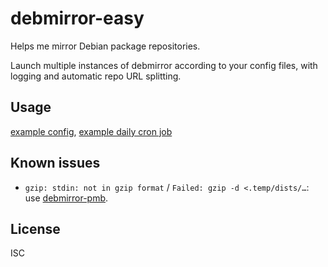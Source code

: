 ﻿
debmirror-easy
==============

Helps me mirror Debian package repositories.

Launch multiple instances of debmirror according to your config files,
with logging and automatic repo URL splitting.


Usage
-----

[example config](docs/example.dm-easy.rc),
[example daily cron job](docs/example.cron.txt)


<!--#toc stop="scan" -->



Known issues
------------

* `gzip: stdin: not in gzip format` / `Failed: gzip -d <.temp/dists/…`:
  use [debmirror-pmb](https://github.com/mk-pmb/debmirror-pmb/issues/1).




License
-------
<!--#echo json="package.json" key=".license" -->
ISC
<!--/#echo -->
